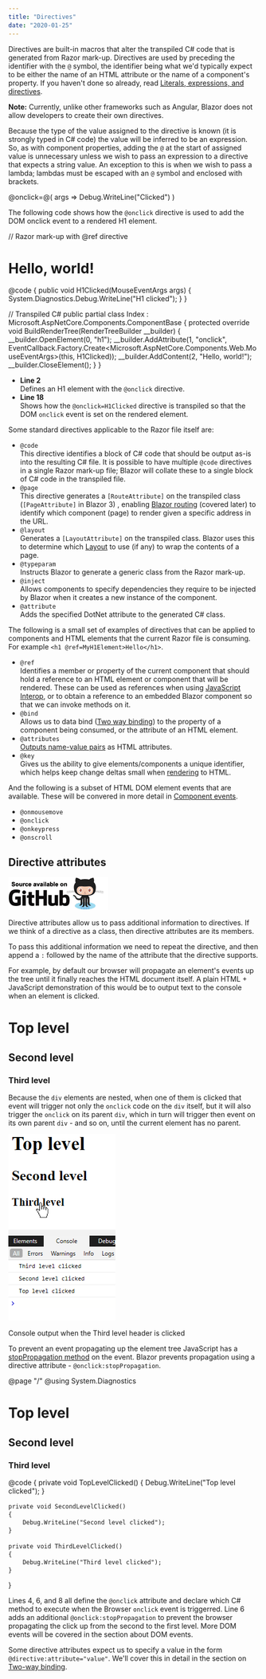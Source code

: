 ```yaml
---
title: "Directives"
date: "2020-01-25"
---
```


Directives are built-in macros that alter the transpiled C# code that is generated from Razor mark-up. Directives are used by preceding the identifier with the `@` symbol, the identifier being what we'd typically expect to be either the name of an HTML attribute or the name of a component's property. If you haven't done so already, read [Literals, expressions, and directives](/components/literals-expressions-and-directives).

**Note:** Currently, unlike other frameworks such as Angular, Blazor does not allow developers to create their own directives.

Because the type of the value assigned to the directive is known (it is strongly typed in C# code) the value will be inferred to be an expression. So, as with component properties, adding the `@` at the start of assigned value is unnecessary unless we wish to pass an expression to a directive that expects a string value. An exception to this is when we wish to pass a lambda; lambdas must be escaped with an `@` symbol and enclosed with brackets.

@onclick=@( args => Debug.WriteLine("Clicked") )

The following code shows how the `@onclick` directive is used to add the DOM onclick event to a rendered H1 element.

// Razor mark-up with @ref directive
<h1 @onclick=H1Clicked>Hello, world!</h1>

@code
{
	public void H1Clicked(MouseEventArgs args)
	{
		System.Diagnostics.Debug.WriteLine("H1 clicked");
	}
}

// Transpiled C#
public partial class Index : Microsoft.AspNetCore.Components.ComponentBase
{
	protected override void BuildRenderTree(RenderTreeBuilder \_\_builder)
	{
		\_\_builder.OpenElement(0, "h1");
		\_\_builder.AddAttribute(1, "onclick", EventCallback.Factory.Create<Microsoft.AspNetCore.Components.Web.MouseEventArgs>(this, H1Clicked));
		\_\_builder.AddContent(2, "Hello, world!");
		\_\_builder.CloseElement();
	}
}

- **Line 2**  
    Defines an H1 element with the `@onclick` directive.
- **Line 18**  
    Shows how the `@onclick=H1Clicked` directive is transpiled so that the DOM `onclick` event is set on the rendered element.

Some standard directives applicable to the Razor file itself are:

- `@code`  
    This directive identifies a block of C# code that should be output as-is into the resulting C# file. It is possible to have multiple `@code` directives in a single Razor mark-up file; Blazor will collate these to a single block of C# code in the transpiled file.
- `@page`  
    This directive generates a `[RouteAttribute]` on the transpiled class (`[PageAttribute]` in Blazor 3) , enabling [Blazor routing](/routing) (covered later) to identify which component (page) to render given a specific address in the URL.
- `@layout`  
    Generates a `[LayoutAttribute]` on the transpiled class. Blazor uses this to determine which [Layout](/layouts) to use (if any) to wrap the contents of a page.
- `@typeparam`  
    Instructs Blazor to generate a generic class from the Razor mark-up.
- `@inject`  
    Allows components to specify dependencies they require to be injected by Blazor when it creates a new instance of the component.
- `@attribute`  
    Adds the specified DotNet attribute to the generated C# class.

The following is a small set of examples of directives that can be applied to components and HTML elements that the current Razor file is consuming. For example `<h1 @ref=MyH1Element>Hello</h1>`.

- `@ref`  
    Identifies a member or property of the current component that should hold a reference to an HTML element or component that will be rendered. These can be used as references when using [JavaScript Interop](/javascript-interop/calling-javascript-from-dotnet/passing-html-element-references/), or to obtain a reference to an embedded Blazor component so that we can invoke methods on it.
- `@bind`  
    Allows us to data bind ([Two way binding](/javascript-interop/calling-javascript-from-dotnet/passing-html-element-references/)) to the property of a component being consumed, or the attribute of an HTML element.
- `@attributes`  
    [Outputs name-value pairs](/components/code-generated-html-attributes/) as HTML attributes.
- `@key`  
    Gives us the ability to give elements/components a unique identifier, which helps keep change deltas small when [rendering](/components/render-trees/) to HTML.

And the following is a subset of HTML DOM element events that are available. These will be convered in more detail in [Component events](/components/component-events).

- `@onmousemove`
- `@onclick`
- `@onkeypress`
- `@onscroll`

## Directive attributes

[![](images/SourceLink-e1567978928628.png)](https://github.com/mrpmorris/blazor-university/tree/master/src/Components/DirectiveAttributes)

Directive attributes allow us to pass additional information to directives. If we think of a directive as a class, then directive attributes are its members.

To pass this additional information we need to repeat the directive, and then append a `:` followed by the name of the attribute that the directive supports.

For example, by default our browser will propagate an element's events up the tree until it finally reaches the HTML document itself. A plain HTML + JavaScript demonstration of this would be to output text to the console when an element is clicked.

<html>
	<body>
		<div onclick="console.log('Top level clicked')">
			<h1>Top level</h1>
			<div onclick="console.log('Second level clicked')">
				<h2>Second level</h2>
				<div onclick="console.log('Third level clicked')">
					<h3>Third level</h3>
				</div>
			</div>
		</div>
	</body>
</html>

Because the `div` elements are nested, when one of them is clicked that event will trigger not only the `onclick` code on the `div` itself, but it will also trigger the `onclick` on its parent `div`, which in turn will trigger then event on its own parent `div` - and so on, until the current element has no parent.

![](images/PropagatedClick.png)

Console output when the Third level header is clicked

To prevent an event propagating up the element tree JavaScript has a [stopPropagation method](https://www.w3schools.com/jsref/event_stoppropagation.asp) on the event. Blazor prevents propagation using a directive attribute - `@onclick:stopPropagation`.

@page "/"
@using System.Diagnostics

<div @onclick=TopLevelClicked>
	<h1>Top level</h1>
	<div @onclick=SecondLevelClicked @onclick:stopPropagation>
		<h2>Second level</h2>
		<div @onclick=ThirdLevelClicked>
			<h3>Third level</h3>
		</div>
	</div>
</div>

@code
{
	private void TopLevelClicked()
	{
		Debug.WriteLine("Top level clicked");
	}

	private void SecondLevelClicked()
	{
		Debug.WriteLine("Second level clicked");
	}

	private void ThirdLevelClicked()
	{
		Debug.WriteLine("Third level clicked");
	}
}

Lines 4, 6, and 8 all define the `@onclick` attribute and declare which C# method to execute when the Browser `onclick` event is triggerred. Line 6 adds an additional `@onclick:stopPropagation` to prevent the browser propagating the click up from the second to the first level. More DOM events will be covered in the section about DOM events.

Some directive attributes expect us to specify a value in the form `@directive:attribute="value"`. We'll cover this in detail in the section on [Two-way binding](/components/two-way-binding/).

